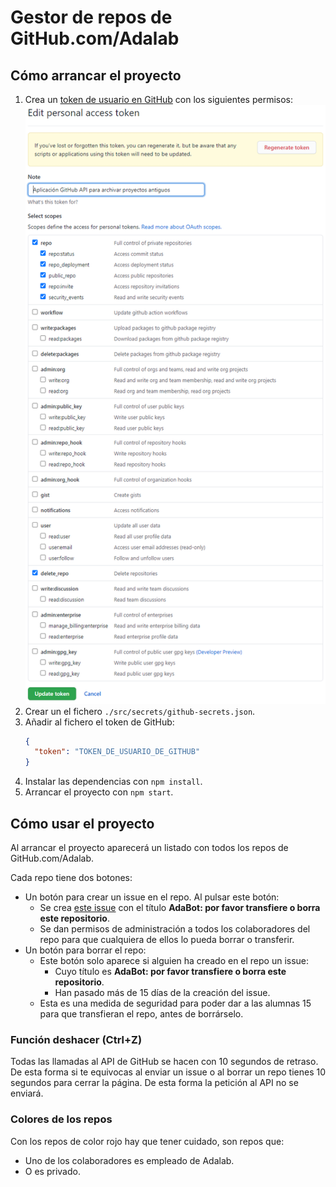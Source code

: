 # Gestor de repos de GitHub.com/Adalab

## Cómo arrancar el proyecto

1. Crea un [token de usuario en GitHub](https://docs.github.com/es/github/authenticating-to-github/creating-a-personal-access-token) con los siguientes permisos:
   ![GitHub user token](./github-user-token.png)
1. Crear un el fichero `./src/secrets/github-secrets.json`.
1. Añadir al fichero el token de GitHub:
   ```json
   {
     "token": "TOKEN_DE_USUARIO_DE_GITHUB"
   }
   ```
1. Instalar las dependencias con `npm install`.
1. Arrancar el proyecto con `npm start`.

## Cómo usar el proyecto

Al arrancar el proyecto aparecerá un listado con todos los repos de GitHub.com/Adalab.

Cada repo tiene dos botones:

- Un botón para crear un issue en el repo. Al pulsar este botón:
   - Se crea [este issue](./src/services/issue.js) con el título **AdaBot: por favor transfiere o borra este repositorio**.
   - Se dan permisos de administración a todos los colaboradores del repo para que cualquiera de ellos lo pueda borrar o transferir.
- Un botón para borrar el repo:
   - Este botón solo aparece si alguien ha creado en el repo un issue:
      - Cuyo título es **AdaBot: por favor transfiere o borra este repositorio**.
      - Han pasado más de 15 días de la creación del issue.
   - Esta es una medida de seguridad para poder dar a las alumnas 15 para que transfieran el repo, antes de borrárselo.

### Función deshacer (Ctrl+Z)

Todas las llamadas al API de GitHub se hacen con 10 segundos de retraso. De esta forma si te equivocas al enviar un issue o al borrar un repo tienes 10 segundos para cerrar la página. De esta forma la petición al API no se enviará.

### Colores de los repos

Con los repos de color rojo hay que tener cuidado, son repos que:

- Uno de los colaboradores es empleado de Adalab.
- O es privado.